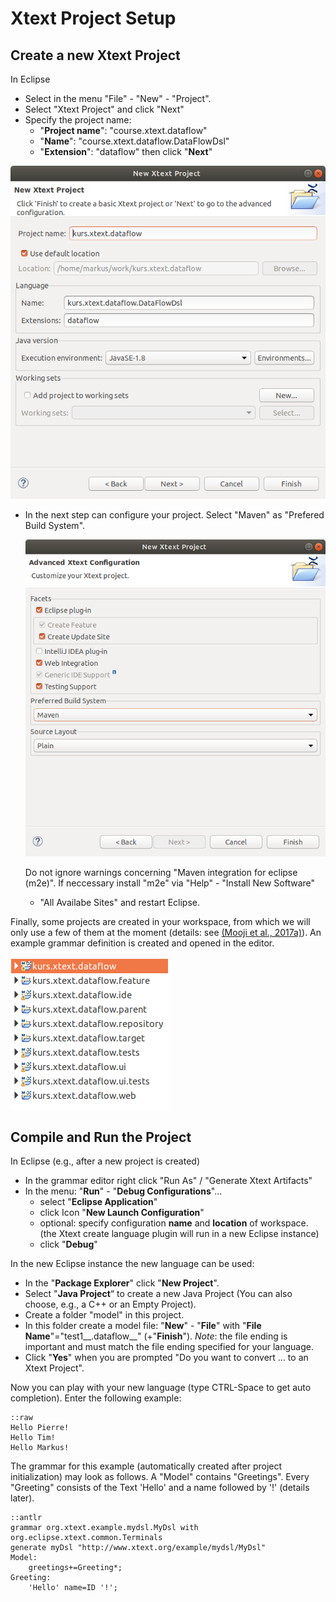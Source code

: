 # Xtext Project Setup

## Create a new Xtext Project

In Eclipse

  * Select in the menu "File" - "New" - "Project".
  * Select "Xtext Project" and click "Next"
  * Specify the project name:
      * "__Project name__": "course.xtext.dataflow"
      * "__Name__": "course.xtext.dataflow.DataFlowDsl"
      * "__Extension__": "dataflow"
    then click "__Next__"

  ![new project dialog](images/xtext_new_project1.png "new project dialog")

  * In the next step can configure your project.
    Select "Maven" as "Prefered Build System".

    ![new project dialog](images/xtext_new_project2.png "new project dialog")

    Do not ignore warnings concerning "Maven integration for eclipse (m2e)".
    If neccessary install "m2e" via "Help" - "Install New Software"
    - "All Availabe Sites" and restart Eclipse.

Finally, some projects are created in your workspace, from which we will
only use a few of them at the moment (details: see [(Mooji et al., 2017a)](references.md#mooji2017a)).
An example grammar definition is created and opened in the editor.

![project list](images/xtext_project_list.png "Xtext project list")


## Compile and Run the Project

In Eclipse (e.g., after a new project is created)

  * In the grammar editor right click "Run As" / "Generate Xtext Artifacts"
  * In the menu: "__Run__" - "__Debug Configurations__"...
      * select "__Eclipse Application__"
      * click Icon "__New Launch Configuration__"
      * optional: specify configuration __name__ and __location__ of workspace.
        (the Xtext create language plugin will run in a new Eclipse instance)
      * click "__Debug__"

In the new Eclipse instance the new language can be used:

  * In the "__Package Explorer__" click "__New Project__".
  * Select "__Java Project__“ to create a new Java Project
    (You can also choose, e.g., a C++ or an Empty Project).
  * Create a folder "model" in this project.
  * In this folder create a model file: "__New__" - "__File__"
    with "__File Name__"="test1__.dataflow__" (+"__Finish__").
    _Note_: the file ending is important and must match the file ending
    specified for your language.
  * Click "__Yes__" when you are prompted
    "Do you want to convert ... to an Xtext Project".

Now you can play with your new language (type CTRL-Space to get auto
completion). Enter the following example:

    ::raw
    Hello Pierre!
    Hello Tim!
    Hello Markus!

The grammar for this example (automatically created after project
initialization) may look as follows. A "Model" contains "Greetings".
Every "Greeting" consists of the Text 'Hello' and a name followed by '!'
(details later).

    ::antlr
    grammar org.xtext.example.mydsl.MyDsl with org.eclipse.xtext.common.Terminals
    generate myDsl "http://www.xtext.org/example/mydsl/MyDsl"
    Model:
        greetings+=Greeting*;
    Greeting:
        'Hello' name=ID '!';
